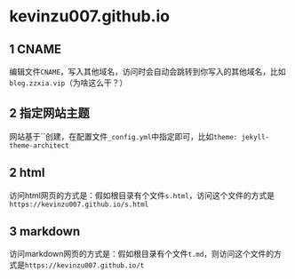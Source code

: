 # kevinzu007.github.io


## 1 CNAME
编辑文件`CNAME`，写入其他域名，访问时会自动会跳转到你写入的其他域名，比如`blog.zzxia.vip`（为啥这么干？）


## 2 指定网站主题
网站基于``创建，在配置文件`_config.yml`中指定即可，比如`theme: jekyll-theme-architect`


## 2 html
访问html网页的方式是：假如根目录有个文件`s.html`，访问这个文件的方式是`https://kevinzu007.github.io/s.html`


## 3 markdown
访问markdown网页的方式是：假如根目录有个文件`t.md`，则访问这个文件的方式是`https://kevinzu007.github.io/t`




